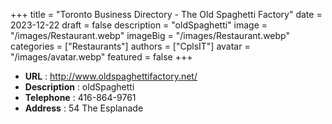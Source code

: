 +++
title = "Toronto Business Directory - The Old Spaghetti Factory"
date = 2023-12-22
draft = false
description = "oldSpaghetti"
image = "/images/Restaurant.webp"
imageBig = "/images/Restaurant.webp"
categories = ["Restaurants"]
authors = ["CplsIT"]
avatar = "/images/avatar.webp"
featured = false
+++


* **URL** :  http://www.oldspaghettifactory.net/
* **Description** : oldSpaghetti
* **Telephone** : 416-864-9761
* **Address** : 54 The Esplanade